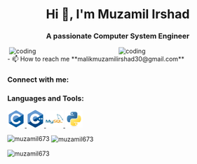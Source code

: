 <h1 align="center">Hi 👋, I'm Muzamil Irshad</h1>
<h3 align="center">A passionate Computer System Engineer</h3>
<img align="right" alt= "coding" width= "250" src ="https://media1.giphy.com/media/v1.Y2lkPTc5MGI3NjExczAxNmc5dDJxb2pkMHM2YzE2Z3Z0cnMzcTBjcXNjdWhvdnR6d3JpOSZlcD12MV9naWZzX3NlYXJjaCZjdD1n/bGgsc5mWoryfgKBx1u/giphy.webp">
<img align="right" alt= "coding" width= "250" src ="https://media2.giphy.com/media/4H3Ii5eLChYul9p7NL/giphy.webp?cid=790b7611s016g9t2qojd0s6c16gvtrs3q0cqscuhovtzwri9&ep=v1_gifs_search&rid=giphy.webp&ct=g">
- 📫 How to reach me **malikmuzamilirshad30@gmail.com**

<h3 align="left">Connect with me:</h3>
<p align="left">
</p>

<h3 align="left">Languages and Tools:</h3>
<p align="left"> <a href="https://www.cprogramming.com/" target="_blank" rel="noreferrer"> <img src="https://raw.githubusercontent.com/devicons/devicon/master/icons/c/c-original.svg" alt="c" width="40" height="40"/> </a> <a href="https://www.w3schools.com/cpp/" target="_blank" rel="noreferrer"> <img src="https://raw.githubusercontent.com/devicons/devicon/master/icons/cplusplus/cplusplus-original.svg" alt="cplusplus" width="40" height="40"/> </a> <a href="https://www.mysql.com/" target="_blank" rel="noreferrer"> <img src="https://raw.githubusercontent.com/devicons/devicon/master/icons/mysql/mysql-original-wordmark.svg" alt="mysql" width="40" height="40"/> </a> <a href="https://www.python.org" target="_blank" rel="noreferrer"> <img src="https://raw.githubusercontent.com/devicons/devicon/master/icons/python/python-original.svg" alt="python" width="40" height="40"/> </a> </p>

<p><img align="left" src="https://github-readme-stats.vercel.app/api/top-langs?username=muzamil673&show_icons=true&locale=en&layout=compact" alt="muzamil673" /></p>

<p>&nbsp;<img align="center" src="https://github-readme-stats.vercel.app/api?username=muzamil673&show_icons=true&locale=en" alt="muzamil673" /></p>

<p><img align="center" src="https://github-readme-streak-stats.herokuapp.com/?user=muzamil673&" alt="muzamil673" /></p>
